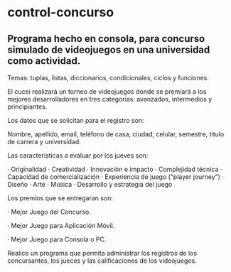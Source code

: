 # control-concurso
Programa hecho en consola, para concurso simulado de videojuegos en una universidad como actividad.
-----------
Temas: tuplas, listas, diccionarios, condicionales, ciclos y funciones.

 

El cucei realizará un torneo de videojuegos donde se premiará a los mejores desarrolladores en tres categorías: avanzados, intermedios y principiantes.

Los datos que se solicitan para el registro son:

Nombre, apellido, email, teléfono de casa, ciudad, celular, semestre, titulo de carrera y universidad.

Las características a evaluar por los jueves son:

·         Originalidad
·         Creatividad
·         Innovación e impacto
·         Complejidad técnica
·         Capacidad de comercialización
·         Experiencia de juego ("player journey”)
·         Diseño
·         Arte
·         Música
·         Desarrollo y estrategia del juego
 

Los premios que se entregaran son:

·         Mejor Juego del Concurso.

·         Mejor Juego para Aplicación Móvil.

·         Mejor Juego para Consola o PC.

Realice un programa que permita administrar los registros de los concursantes, los jueces y las calificaciones de los videojuegos.

